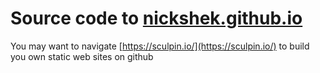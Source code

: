 Source code to [nickshek.github.io](http://nickshek.github.io/)
=================================
You may want to navigate [https://sculpin.io/](https://sculpin.io/) to build you own static web sites on github
